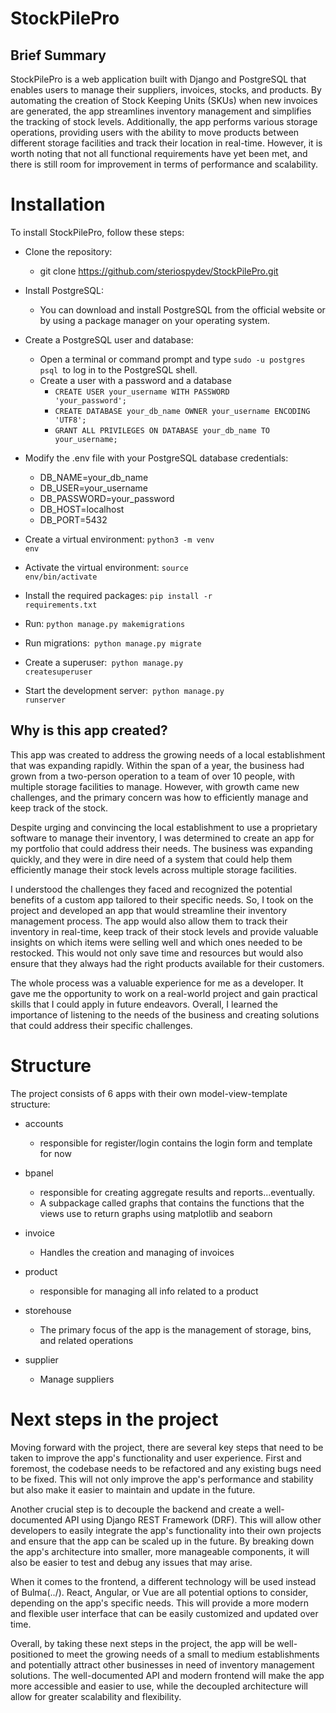 # StockPilePro


## Brief Summary
StockPilePro is a web application built with Django and PostgreSQL that enables
users to manage their suppliers, invoices, stocks, and products. 
By automating the creation of Stock Keeping Units (SKUs) when new invoices are
generated, the app streamlines inventory management and simplifies the tracking 
of stock levels. Additionally, the app performs various storage operations,
providing users with the ability to move products between different storage
facilities and track their location in real-time. However, it is worth noting that not all functional requirements have yet been met, and there is still room for improvement in terms of performance and scalability.
 
# Installation

To install StockPilePro, follow these steps:

- Clone the repository:
  - git clone https://github.com/steriospydev/StockPilePro.git
- Install PostgreSQL:

  - You can download and install PostgreSQL from the official website or by using a package manager on your operating system.

- Create a PostgreSQL user and database:

  - Open a terminal or command prompt and type <code>sudo -u postgres psql </code>to log in to the PostgreSQL shell.
  - Create a user with a password and a database
    - <code>CREATE USER your_username WITH PASSWORD 'your_password';</code>
    - <code>CREATE DATABASE your_db_name OWNER your_username ENCODING 'UTF8';</code>
    - <code>GRANT ALL PRIVILEGES ON DATABASE your_db_name TO your_username;</code>

- Modify the .env file with your PostgreSQL database credentials:

  - DB_NAME=your_db_name
  - DB_USER=your_username
  - DB_PASSWORD=your_password
  - DB_HOST=localhost
  - DB_PORT=5432

- Create a virtual environment:
  <code>python3 -m venv env</code>
- Activate the virtual environment:
  <code>source env/bin/activate</code>
- Install the required packages:
  <code>pip install -r requirements.txt</code>
- Run: <code>python manage.py makemigrations</code>
- Run migrations:<code> python manage.py migrate</code>
- Create a superuser:<code> python manage.py createsuperuser</code>
- Start the development server:<code> python manage.py runserver</code>



## Why is this app created?
This app was created to address the growing needs of a local establishment that was expanding rapidly.
Within the span of a year, the business had grown from a two-person operation to a team of over 10
people, with multiple storage facilities to manage. However, with growth came new challenges,
and the primary concern was how to efficiently manage and keep track of the stock.

Despite urging and convincing the local establishment to use a proprietary software to manage their 
inventory, I was determined to create an app for my portfolio that could address their needs.
The business was expanding quickly, and they were in dire need of a system that could help them 
efficiently manage their stock levels across multiple storage facilities.

I understood the challenges they faced and recognized the potential benefits of
a custom app tailored to their specific needs. So, I took on the project and developed an app that
would streamline their inventory management process. The app would also allow them to track their
inventory in real-time, keep track of their stock levels and provide valuable insights 
on which items were selling well and which ones needed to be restocked. This would not only save time
and resources but would also ensure that they always had the right products available for their customers.

The whole process was a valuable experience for me as a developer. It gave me the opportunity to work on a real-world 
project and 
gain practical skills that I could apply in future endeavors. Overall, I learned the importance of listening to the needs of the business and creating solutions that could address their specific challenges.

# Structure
The project consists of 6 apps with their own model-view-template structure:
- accounts
    - responsible for register/login contains the login form and template for now
- bpanel
    - responsible  for creating aggregate results and reports...eventually. 
    - A subpackage called graphs 
     that contains the functions that the views use to return graphs using matplotlib and seaborn
     
- invoice
    - Handles the creation and managing of invoices
- product
  - responsible for managing all info related to a product
- storehouse
  - The primary focus of the app is the management of storage, bins, and related operations 
- supplier
  - Manage suppliers

# Next steps in the project
Moving forward with the project, there are several key steps that need to be taken to improve
the app's functionality and user experience. First and foremost, the codebase needs to be
refactored and any existing bugs need to be fixed. This will not only improve the app's 
performance and stability but also make it easier to maintain and update in the future.

Another crucial step is to decouple the backend and create a well-documented API using Django
REST Framework (DRF). This will allow other developers to easily integrate the app's 
functionality into their own projects and ensure that the app can be scaled up in the future.
By breaking down the app's architecture into smaller, more manageable components,
it will also be easier to test and debug any issues that may arise.

When it comes to the frontend, a different technology will be used instead of Bulma(../).
React, Angular, or Vue are all potential options to consider, depending on the app's specific
needs. This will provide a more modern and flexible user interface that can be easily 
customized and updated over time.


Overall, by taking these next steps in the project, the app will be well-positioned to meet 
the growing needs of a small to medium establishments and potentially attract other businesses in 
need of inventory management solutions. The well-documented API and modern frontend will make
the app more accessible and easier to use, while the decoupled architecture will allow for 
greater scalability and flexibility.
